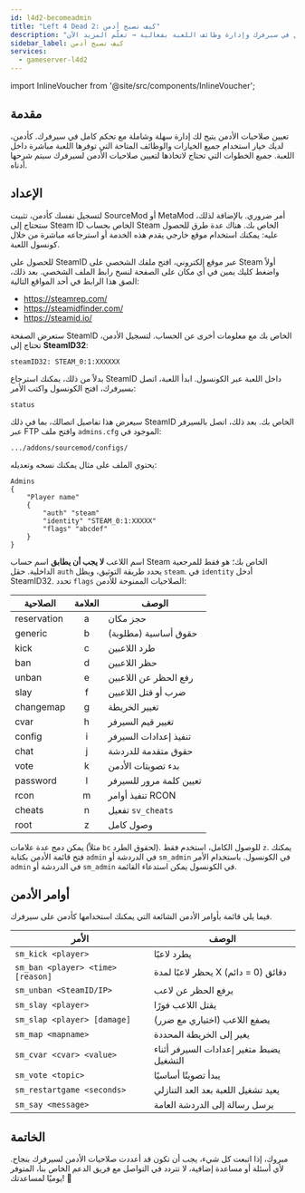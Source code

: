 ```yaml
---
id: l4d2-becomeadmin
title: "Left 4 Dead 2: كيف تصبح أدمن"
description: "اكتشف كيف تعطي صلاحيات الأدمن للتحكم الكامل في سيرفرك وإدارة وظائف اللعبة بفعالية → تعلّم المزيد الآن"
sidebar_label: كيف تصبح أدمن
services:
  - gameserver-l4d2
---
```


import InlineVoucher from '@site/src/components/InlineVoucher';



## مقدمة

تعيين صلاحيات الأدمن يتيح لك إدارة سهلة وشاملة مع تحكم كامل في سيرفرك. كأدمن، لديك خيار استخدام جميع الخيارات والوظائف المتاحة التي توفرها اللعبة مباشرة داخل اللعبة. جميع الخطوات التي تحتاج لاتخاذها لتعيين صلاحيات الأدمن لسيرفرك سيتم شرحها أدناه.

<InlineVoucher />



## الإعداد

لتسجيل نفسك كأدمن، تثبيت SourceMod أو MetaMod أمر ضروري. بالإضافة لذلك، ستحتاج إلى Steam ID الخاص بحساب Steam الخاص بك. هناك عدة طرق للحصول عليه: يمكنك استخدام موقع خارجي يقدم هذه الخدمة أو استرجاعه مباشرة من خلال كونسول اللعبة.


للحصول على SteamID عبر موقع إلكتروني، افتح ملفك الشخصي على Steam أولاً واضغط كليك يمين في أي مكان على الصفحة لنسخ رابط الملف الشخصي. بعد ذلك، الصق هذا الرابط في أحد المواقع التالية:

- https://steamrep.com/
- https://steamidfinder.com/
- https://steamid.io/

ستعرض الصفحة SteamID الخاص بك مع معلومات أخرى عن الحساب. لتسجيل الأدمن، تحتاج إلى **SteamID32**:

```
steamID32: STEAM_0:1:XXXXXX
```

بدلاً من ذلك، يمكنك استرجاع SteamID داخل اللعبة عبر الكونسول. ابدأ اللعبة، اتصل بسيرفرك، افتح الكونسول واكتب الأمر:

```
status
```

سيعرض هذا تفاصيل اتصالك، بما في ذلك SteamID الخاص بك. بعد ذلك، اتصل بالسيرفر عبر FTP وافتح ملف `admins.cfg` الموجود في:

```
.../addons/sourcemod/configs/
```

يحتوي الملف على مثال يمكنك نسخه وتعديله:

```
Admins
{
	"Player name"
	{
		"auth" "steam"
		"identity" "STEAM_0:1:XXXXX"
		"flags" "abcdef"
	}
}
```

اسم اللاعب **لا يجب أن يطابق** اسم حساب Steam الخاص بك؛ هو فقط للمرجعية الداخلية. حقل `auth` يحدد طريقة التوثيق، ويظل `steam`. في `identity` أدخل SteamID32. تحدد `flags` الصلاحيات الممنوحة للأدمن:

| الصلاحية    | العلامة | الوصف               |
|-------------|:-------:|---------------------|
| reservation | a       | حجز مكان            |
| generic     | b       | حقوق أساسية (مطلوبة) |
| kick        | c       | طرد اللاعبين        |
| ban         | d       | حظر اللاعبين        |
| unban       | e       | رفع الحظر عن اللاعبين |
| slay        | f       | ضرب أو قتل اللاعبين |
| changemap   | g       | تغيير الخريطة       |
| cvar        | h       | تغيير قيم السيرفر   |
| config      | i       | تنفيذ إعدادات السيرفر |
| chat        | j       | حقوق متقدمة للدردشة |
| vote        | k       | بدء تصويتات الأدمن  |
| password    | l       | تعيين كلمة مرور للسيرفر |
| rcon        | m       | تنفيذ أوامر RCON    |
| cheats      | n       | تفعيل `sv_cheats`   |
| root        | z       | وصول كامل           |

يمكن دمج عدة علامات (مثلاً `bc` لحقوق الطرد). للوصول الكامل، استخدم فقط `z`. يمكنك فتح قائمة الأدمن بكتابة `admin` في الدردشة أو `sm_admin` في الكونسول. باستخدام الأمر `admin` في الدردشة أو `sm_admin` في الكونسول يمكن استدعاء القائمة.



## أوامر الأدمن

فيما يلي قائمة بأوامر الأدمن الشائعة التي يمكنك استخدامها كأدمن على سيرفرك.

| الأمر                           | الوصف                                     |
| -------------------------------- | ----------------------------------------- |
| `sm_kick <player>`                | يطرد لاعبًا                              |
| `sm_ban <player> <time> [reason]` | يحظر لاعبًا لمدة X دقائق (0 = دائم)       |
| `sm_unban <SteamID/IP>`           | يرفع الحظر عن لاعب                        |
| `sm_slay <player>`                | يقتل اللاعب فورًا                        |
| `sm_slap <player> [damage]`       | يصفع اللاعب (اختياري مع ضرر)             |
| `sm_map <mapname>`                | يغير إلى الخريطة المحددة                 |
| `sm_cvar <cvar> <value>`          | يضبط متغير إعدادات السيرفر أثناء التشغيل |
| `sm_vote <topic>`                 | يبدأ تصويتًا أساسيًا                     |
| `sm_restartgame <seconds>`        | يعيد تشغيل اللعبة بعد العد التنازلي      |
| `sm_say <message>`                | يرسل رسالة إلى الدردشة العامة            |



## الخاتمة

مبروك، إذا اتبعت كل شيء، يجب أن تكون قد أعددت صلاحيات الأدمن لسيرفرك بنجاح. لأي أسئلة أو مساعدة إضافية، لا تتردد في التواصل مع فريق الدعم الخاص بنا، المتوفر يوميًا لمساعدتك! 🙂

<InlineVoucher />